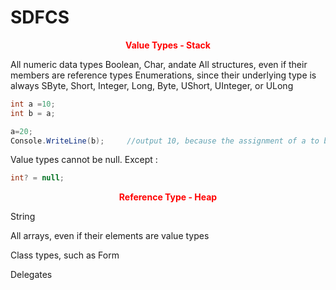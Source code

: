 # SDFCS

<p align="center" style="color:red"><b>Value Types - Stack</b></p>


All numeric data types
Boolean, Char, andate
All structures, even if their members are reference types
Enumerations, since their underlying type is always SByte, Short, Integer, Long, Byte, UShort, UInteger, or ULong
 
```c#
int a =10;
int b = a;

a=20;
Console.WriteLine(b);     //output 10, because the assignment of a to b creates a copy of the value
```
Value types cannot be null.
Except :
```c#
int? = null;
```
<p align="center" style="color:red"><b>Reference Type - Heap</b></p>



String

All arrays, even if their elements are value types

Class types, such as Form

Delegates




